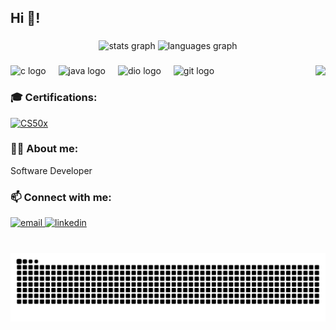 <h2 align="left">Hi 👋!</h2>

###

<div align="center">
  <img src="https://github-readme-stats.vercel.app/api?username=Stezsz&hide_title=false&hide_rank=false&show_icons=true&include_all_commits=true&count_private=true&disable_animations=false&theme=dracula&locale=en&hide_border=false" height="150" alt="stats graph"  />
  <img src="https://github-readme-stats.vercel.app/api/top-langs?username=Stezsz&locale=en&hide_title=false&layout=compact&card_width=320&langs_count=5&theme=dracula&hide_border=false" height="150" alt="languages graph"  />
</div>

###

<img align="right" height="150" src="https://i.giphy.com/media/v1.Y2lkPTc5MGI3NjExcjJvYW1pYml3eHpvMTBjYWJiZGgyd2NscGZldzQzd2tneWY4dXBnayZlcD12MV9pbnRlcm5hbF9naWZfYnlfaWQmY3Q9Zw/JIX9t2j0ZTN9S/giphy.gif"  />

###

<div align="left">
  <img src="https://cdn.jsdelivr.net/gh/devicons/devicon/icons/c/c-original.svg" height="30" alt="c logo"  />
  <img width="12" />
  <img src="https://cdn.jsdelivr.net/gh/devicons/devicon/icons/java/java-original.svg" height="30" alt="java logo"  />
  <img width="12" />
  <img src="https://assets.dio.me/kKbzREwANR_lffkCH7FfYJ0qJno9MgRhqldWpYIqmSE/f:webp/q:80/L2FydGljbGVzL2NvdmVyLzc1Y2U0NGQ3LTNmMTItNDQ5Zi1iYzhjLWZjMTNmMjg3ODFhMi5qcGc" height="30" alt="dio logo"  />
  <img width="12" />
  <img src="https://cdn.jsdelivr.net/gh/devicons/devicon/icons/git/git-original.svg" height="30" alt="git logo"  />
</div>

###

<div align="left">
  <h3>🎓 Certifications:</h3>
  <a href="https://certificates.cs50.io/37e5a91c-cdaa-4e36-999d-54dba7689198.pdf?size=letter">
    <img src="https://img.shields.io/badge/CS50x-00A4EF?style=for-the-badge&logo=harvard&logoColor=white" alt="CS50x" />
  </a>
</div>

###

<div align="left">
  <h3>👨‍💻 About me:</h3>
  <p>Software Developer</p>
</div>

###

<div align="left">
  <h3>📫 Connect with me:</h3>
  <a href="mailto:your-email@example.com">
    <img src="https://img.shields.io/badge/Email-D14836?style=for-the-badge&logo=gmail&logoColor=white" alt="email" />
  </a>
  <a href="https://www.linkedin.com/in/stephan-lassaponari-99077a279/">
    <img src="https://img.shields.io/badge/LinkedIn-0077B5?style=for-the-badge&logo=linkedin&logoColor=white" alt="linkedin" />
  </a>
</div>

###

<br clear="both">

<img src="https://raw.githubusercontent.com/Stezsz/Stezsz/output/snake.svg" alt="Snake animation" />

###
